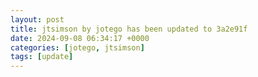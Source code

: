```yaml
---
layout: post
title: jtsimson by jotego has been updated to 3a2e91f
date: 2024-09-08 06:34:17 +0000
categories: [jotego, jtsimson]
tags: [update]
---
```


